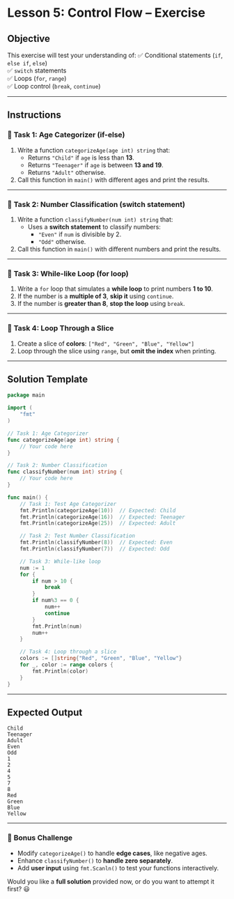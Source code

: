 # **Lesson 5: Control Flow – Exercise**

## **Objective**
This exercise will test your understanding of:
✅ Conditional statements (`if`, `else if`, `else`)  
✅ `switch` statements  
✅ Loops (`for`, `range`)  
✅ Loop control (`break`, `continue`)

---

## **Instructions**
### 📝 **Task 1: Age Categorizer (if-else)**
1. Write a function `categorizeAge(age int) string` that:
    - Returns `"Child"` if `age` is less than **13**.
    - Returns `"Teenager"` if `age` is between **13 and 19**.
    - Returns `"Adult"` otherwise.
2. Call this function in `main()` with different ages and print the results.

---

### 📝 **Task 2: Number Classification (switch statement)**
1. Write a function `classifyNumber(num int) string` that:
    - Uses a **switch statement** to classify numbers:
        - `"Even"` if `num` is divisible by 2.
        - `"Odd"` otherwise.
2. Call this function in `main()` with different numbers and print the results.

---

### 📝 **Task 3: While-like Loop (for loop)**
1. Write a `for` loop that simulates a **while loop** to print numbers **1 to 10**.
2. If the number is a **multiple of 3**, **skip it** using `continue`.
3. If the number is **greater than 8**, **stop the loop** using `break`.

---

### 📝 **Task 4: Loop Through a Slice**
1. Create a slice of **colors**: `["Red", "Green", "Blue", "Yellow"]`
2. Loop through the slice using `range`, but **omit the index** when printing.

---

## **Solution Template**
```go
package main

import (
    "fmt"
)

// Task 1: Age Categorizer
func categorizeAge(age int) string {
    // Your code here
}

// Task 2: Number Classification
func classifyNumber(num int) string {
    // Your code here
}

func main() {
    // Task 1: Test Age Categorizer
    fmt.Println(categorizeAge(10))  // Expected: Child
    fmt.Println(categorizeAge(16))  // Expected: Teenager
    fmt.Println(categorizeAge(25))  // Expected: Adult

    // Task 2: Test Number Classification
    fmt.Println(classifyNumber(8))  // Expected: Even
    fmt.Println(classifyNumber(7))  // Expected: Odd

    // Task 3: While-like loop
    num := 1
    for {
        if num > 10 {
            break
        }
        if num%3 == 0 {
            num++
            continue
        }
        fmt.Println(num)
        num++
    }

    // Task 4: Loop through a slice
    colors := []string{"Red", "Green", "Blue", "Yellow"}
    for _, color := range colors {
        fmt.Println(color)
    }
}
```

---

## **Expected Output**
```
Child
Teenager
Adult
Even
Odd
1
2
4
5
7
8
Red
Green
Blue
Yellow
```

---

### 🚀 **Bonus Challenge**
- Modify `categorizeAge()` to handle **edge cases**, like negative ages.
- Enhance `classifyNumber()` to **handle zero separately**.
- Add **user input** using `fmt.Scanln()` to test your functions interactively.

Would you like a **full solution** provided now, or do you want to attempt it first? 😃